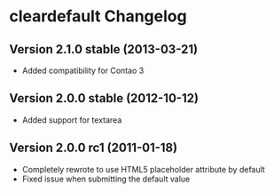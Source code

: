 cleardefault Changelog
======================

Version 2.1.0 stable (2013-03-21)
---------------------------------
- Added compatibility for Contao 3


Version 2.0.0 stable (2012-10-12)
---------------------------------
- Added support for textarea


Version 2.0.0 rc1 (2011-01-18)
------------------------------
- Completely rewrote to use HTML5 placeholder attribute by default
- Fixed issue when submitting the default value

